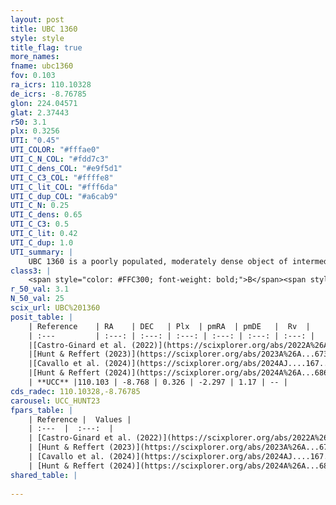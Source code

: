 ```yaml
---
layout: post
title: UBC 1360
style: style
title_flag: true
more_names: 
fname: ubc1360
fov: 0.103
ra_icrs: 110.10328
de_icrs: -8.76785
glon: 224.04571
glat: 2.37443
r50: 3.1
plx: 0.3256
UTI: "0.45"
UTI_COLOR: "#fffae0"
UTI_C_N_COL: "#fdd7c3"
UTI_C_dens_COL: "#e9f5d1"
UTI_C_C3_COL: "#ffffe8"
UTI_C_lit_COL: "#fff6da"
UTI_C_dup_COL: "#a6cab9"
UTI_C_N: 0.25
UTI_C_dens: 0.65
UTI_C_C3: 0.5
UTI_C_lit: 0.42
UTI_C_dup: 1.0
UTI_summary: |
    UBC 1360 is a poorly populated, moderately dense object of intermediate C3 quality. It was recently reported in the literature.
class3: |
    <span style="color: #FFC300; font-weight: bold;">B</span><span style="color: #FFC300; font-weight: bold;">B</span>
r_50_val: 3.1
N_50_val: 25
scix_url: UBC%201360
posit_table: |
    | Reference    | RA    | DEC   | Plx  | pmRA  | pmDE   |  Rv  |
    | :---         | :---: | :---: | :---: | :---: | :---: | :---: |
    |[Castro-Ginard et al. (2022)](https://scixplorer.org/abs/2022A%26A...661A.118C) | 110.11 | -8.76 | 0.32 | -2.3 | 1.16 | -- |
    |[Hunt & Reffert (2023)](https://scixplorer.org/abs/2023A%26A...673A.114H) | 110.121 | -8.765 | 0.327 | -2.306 | 1.169 | -- |
    |[Cavallo et al. (2024)](https://scixplorer.org/abs/2024AJ....167...12C) | 110.115 | -8.76 | 0.327 | -- | -- | -- |
    |[Hunt & Reffert (2024)](https://scixplorer.org/abs/2024A%26A...686A..42H) | 110.121 | -8.765 | 0.327 | -2.306 | 1.169 | -- |
    | **UCC** |110.103 | -8.768 | 0.326 | -2.297 | 1.17 | -- | 
cds_radec: 110.10328,-8.76785
carousel: UCC_HUNT23
fpars_table: |
    | Reference |  Values |
    | :---  |  :---:  |
    | [Castro-Ginard et al. (2022)](https://scixplorer.org/abs/2022A%26A...661A.118C) | `AV=0.293, Dist=3324, logAge=8.091` |
    | [Hunt & Reffert (2023)](https://scixplorer.org/abs/2023A%26A...673A.114H) | `AV50=0.532, diffAV50=0.501, MOD50=12.192, logAge50=8.623` |
    | [Cavallo et al. (2024)](https://scixplorer.org/abs/2024AJ....167...12C) | `AV50=0.55, dMod50=11.99, logAge50=8.52, [Fe/H]50=-0.21` |
    | [Hunt & Reffert (2024)](https://scixplorer.org/abs/2024A%26A...686A..42H) | `MassJ=119.304` |
shared_table: |
    
---
```

